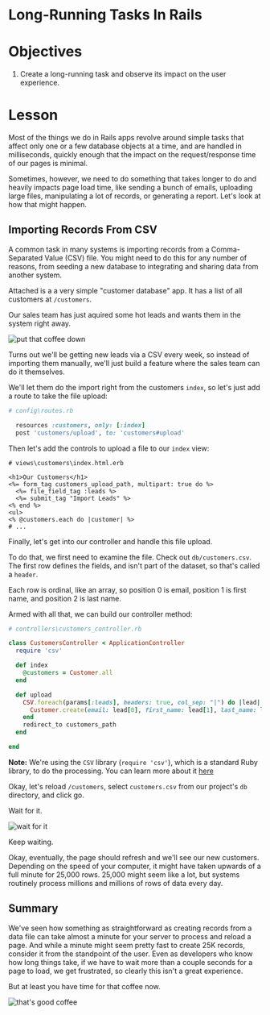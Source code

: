 # Long-Running Tasks In Rails

# Objectives

1. Create a long-running task and observe its impact on the user
   experience.

# Lesson

Most of the things we do in Rails apps revolve around simple tasks that
affect only one or a few database objects at a time, and are handled
in milliseconds, quickly enough that the impact on the request/response time of our pages
is minimal.

Sometimes, however, we need to do something that takes longer to do and
heavily impacts page load time, like sending a bunch of emails,
uploading large files, manipulating a lot of records, or
generating a report. Let's look at how that might happen.

## Importing Records From CSV

A common task in many systems is importing records from a
Comma-Separated Value (CSV) file. You might need to do this for any
number of reasons, from seeding a new database to integrating and
sharing data from another system.

Attached is a a very simple "customer database" app. It has a list of
all customers at `/customers`.

Our sales team has just aquired some hot leads and wants them in the
system right away.

![put that coffee down](http://i.giphy.com/MSixuOOVyQbF6.gif)

Turns out we'll be getting new leads via a CSV every week, so instead of
importing them manually, we'll just build a feature where the sales team
can do it themselves.

We'll let them do the import right from the customers `index`, so let's
just add a route to take the file upload:

```ruby
# config\routes.rb

  resources :customers, only: [:index]
  post 'customers/upload', to: 'customers#upload'
```

Then let's add the controls to upload a file to our `index` view:

```erb
# views\customers\index.html.erb

<h1>Our Customers</h1>
<%= form_tag customers_upload_path, multipart: true do %>
  <%= file_field_tag :leads %>
  <%= submit_tag "Import Leads" %>
<% end %>
<ul>
<% @customers.each do |customer| %>
# ...
```

Finally, let's get into our controller and handle this file upload.

To do that, we first need to examine the file. Check out
`db/customers.csv`. The first row defines the fields, and isn't part of
the dataset, so that's called a `header`. 

Each row is ordinal, like an array, so position 0 is email, position 1
is first name, and position 2 is last name.

Armed with all that, we can build our controller method:

```ruby
# controllers\customers_controller.rb

class CustomersController < ApplicationController
  require 'csv'

  def index
    @customers = Customer.all
  end

  def upload
    CSV.foreach(params[:leads], headers: true, col_sep: "|") do |lead|
      Customer.create(email: lead[0], first_name: lead[1], last_name: lead[2])
    end
    redirect_to customers_path
  end

end
```

**Note:** We're using the `CSV` library (`require 'csv'`), which is a standard Ruby library, to do
the processing. You can learn more about it [here](http://ruby-doc.org/stdlib-1.9.3/libdoc/csv/rdoc/CSV.html)

Okay, let's reload `/customers`, select `customers.csv` from our
project's `db` directory, and click go.

Wait for it.

![wait for it](http://i.giphy.com/xf20D8HzvTQzu.gif)

Keep waiting.

Okay, eventually, the page should refresh and we'll see our new
customers. Depending on the speed of your computer, it might have taken
upwards of a full minute for 25,000 rows. 25,000 might seem like a lot,
but systems routinely process millions and millions of rows of data
every day.

## Summary

We've seen how something as straightforward as
creating records from a data file can take almost a minute for your
server to process and reload a page. And while a minute might seem
pretty fast to create 25K records, consider it from the standpoint of
the user. Even as developers who know how long things take, if we have
to wait more than a couple seconds for a page to load, we get
frustrated, so clearly this isn't a great experience.

But at least you have time for that coffee now.

![that's good coffee](http://i.giphy.com/dGhlifOCTtSdW.gif)

